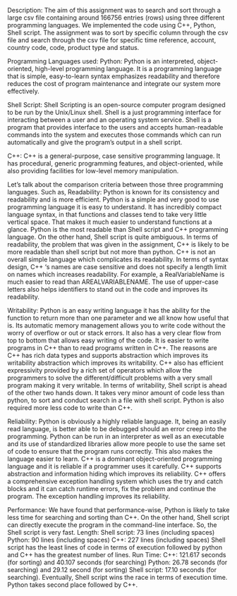 Description:
The aim of this assignment was to search and sort through a large csv file containing around 166756 entries (rows) using three different programming languages. We implemented the code using C++, Python, Shell script. The assignment was to sort by specific column through the csv file and search through the csv file for specific time reference, account, country code, code, product type and status.

Programming Languages used:
Python:
Python is an interpreted, object-oriented, high-level programming language. It is a programming language that is simple, easy-to-learn syntax emphasizes readability and therefore reduces the cost of program maintenance and integrate our system more effectively. 

Shell Script:
Shell Scripting is an open-source computer program designed to be run by the Unix/Linux shell. Shell is a just programming interface for interacting between a user and an operating system service. Shell is a program that provides interface to the users and accepts human-readable commands into the system and executes those commands which can run automatically and give the program’s output in a shell script.

C++:
C++ is a general-purpose, case sensitive programming language. It has procedural, generic programming features, and object-oriented, while also providing facilities for low-level memory manipulation.

Let’s talk about the comparison criteria between those three programming languages. Such as,
Readability:
Python is known for its consistency and readability and is more efficient. Python is a simple and very good to use programming language it is easy to understand. It has incredibly compact language syntax, in that functions and classes tend to take very little vertical space. That makes it much easier to understand functions at a glance. Python is the most readable than Shell script and C++ programming language. On the other hand, Shell script is quite ambiguous. 
In terms of readability, the problem that was given in the assignment, C++ is likely to be more readable than shell script but not more than python. C++ is not an overall simple language which complicates its readability. In terms of syntax design, C++ ‘s names are case sensitive and does not specify a length limit on names which increases readability. For example, a RealVariableName is much easier to read than AREALVARIABLENAME. The use of upper-case letters also helps identifiers to stand out in the code and improves its readability. 

Writability:
Python is an easy writing language it has the ability for the function to return more than one parameter and we all know how useful that is. Its automatic memory management allows you to write code without the worry of overflow or out or stack errors. It also has a very clear flow from top to bottom that allows easy writing of the code. It is easier to write programs in C++ than to read programs written in C++. The reasons are C++ has rich data types and supports abstraction which improves its writability abstraction which improves its writability. C++ also has efficient expressivity provided by a rich set of operators which allow the programmers to solve the different/difficult problems with a very small program making it very writable.
In terms of writability, Shell script is ahead of the other two hands down. It takes very minor amount of code less than python, to sort and conduct search in a file with shell script. Python is also required more less code to write than C++.

Reliability:
Python is obviously a highly reliable language. It, being an easily read language, is better able to be debugged should an error creep into the programming. Python can be run in an interpreter as well as an executable and its use of standardized libraries allow more people to use the same set of code to ensure that the program runs correctly. This also makes the language easier to learn.
C++ is a dominant object-oriented programming language and it is reliable if a programmer uses it carefully. C++ supports abstraction and information hiding which improves its reliability. C++ offers a comprehensive exception handling system which uses the try and catch blocks and it can catch runtime errors, fix the problem and continue the program. The exception handling improves its reliability.

Performance:
We have found that performance-wise, Python is likely to take less time for searching and sorting than C++. On the other hand, Shell script can directly execute the program in the command-line interface. So, the Shell script is very fast. Length: Shell script: 73 lines (including spaces) Python: 90 lines (including spaces) C++: 227 lines (including spaces) Shell script has the least lines of code in terms of execution followed by python and C++ has the greatest number of lines. Run Time: C++: 121.617 seconds (for sorting) and 40.107 seconds (for searching) Python: 26.78 seconds (for searching) and 29.12 second (for sorting) Shell script: 17.10 seconds (for searching). Eventually, Shell script wins the race in terms of execution time. Python takes second place followed by C++.



